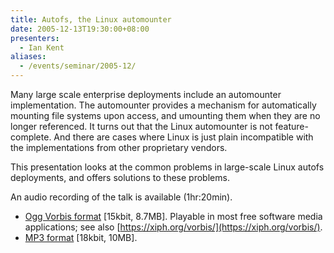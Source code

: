 ```yaml
---
title: Autofs, the Linux automounter
date: 2005-12-13T19:30:00+08:00
presenters:
  - Ian Kent
aliases:
  - /events/seminar/2005-12/
---
```


Many large scale enterprise deployments include an automounter
implementation. The automounter provides a mechanism for automatically
mounting file systems upon access, and umounting them when they are no
longer referenced. It turns out that the Linux automounter is not
feature-complete. And there are cases where Linux is just plain
incompatible with the implementations from other proprietary vendors.

<!--more-->

This presentation looks at the common problems in large-scale Linux
autofs deployments, and offers solutions to these problems.

<!-- **Where:** Meeting Room 2, Collins Street Centre (cnr Collins Street and
Shaftesbury Street, South Perth) -->

An audio recording of the talk is available (1hr:20min).

-   [Ogg Vorbis format][vorbis] \[15kbit, 8.7MB\]. Playable in most
    free software media applications; see also
    [https://xiph.org/vorbis/](https://xiph.org/vorbis/).
-   [MP3 format][mp3] \[18kbit, 10MB\].

[vorbis]: https://web.archive.org/web/20080906105041/http://www.plug.org.au/talks/2005-12-Ian-Kent-autofs.ogg
[mp3]: https://web.archive.org/web/20080906105041/http://www.plug.org.au/talks/2005-12-Ian-Kent-autofs.mp3
